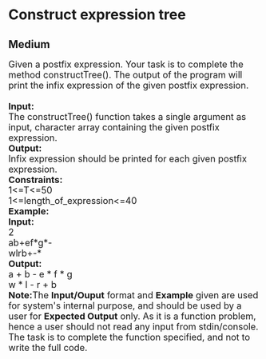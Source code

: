 # Construct expression tree
## Medium
<div class="problems_problem_content__Xm_eO"><p><span style="font-size:18px">Given a postfix expression. Your task is to complete the method constructTree(). The output of the program will print the infix expression of the given postfix expression.<br>
<br>
<strong>Input:</strong><br>
The constructTree() function takes a single argument as input, character array containing the given postfix expression.<br>
<strong>Output:</strong><br>
Infix expression should be printed for each given postfix expression.<br>
<strong>Constraints:</strong><br>
1&lt;=T&lt;=50<br>
1&lt;=length_of_expression&lt;=40<br>
<strong>Example:<br>
Input:</strong><br>
2<br>
ab+ef*g*-<br>
wlrb+-*<br>
<strong>Output:</strong><br>
a + b - e * f * g<br>
w * l - r + b<br>
<strong>Note:</strong>The <strong>Input/Ouput</strong> format and <strong>Example</strong> given are used for system's internal purpose, and should be used by a user for <strong>Expected Output</strong> only. As it is a function problem, hence a user should not read any input from stdin/console. The task is to complete the function specified, and not to write the full code.</span></p>
</div>